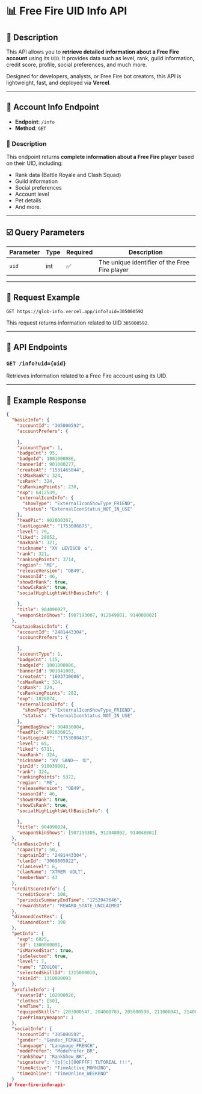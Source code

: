 # 📊 Free Fire UID Info API

## 📝 Description

This API allows you to **retrieve detailed information about a Free Fire account** using its `UID`. It provides data such as level, rank, guild information, credit score, profile, social preferences, and much more.

Designed for developers, analysts, or Free Fire bot creators, this API is lightweight, fast, and deployed via **Vercel**.

---

## 🪪 Account Info Endpoint

-   **Endpoint**: `/info`
-   **Method**: `GET`

### 📌 Description

This endpoint returns **complete information about a Free Fire player** based on their UID, including:
-   Rank data (Battle Royale and Clash Squad)
-   Guild information
-   Social preferences
-   Account level
-   Pet details
-   And more.

---

## ☑️ Query Parameters

| Parameter | Type | Required | Description |
|---|---|---|---|
| `uid` | int | ✅ | The unique identifier of the Free Fire player |

---

## 📨 Request Example

`GET https://glob-info.vercel.app/info?uid=305000592`

This request returns information related to UID `305000592`.

---

## 🔁 API Endpoints

### `GET /info?uid={uid}`

Retrieves information related to a Free Fire account using its UID.

---

## 🔄 Example Response

```json
{
  "basicInfo": {
    "accountId": "305000592",
    "accountPrefers": {

    },
    "accountType": 1,
    "badgeCnt": 95,
    "badgeId": 1001000086,
    "bannerId": 901000277,
    "createAt": "1531465844",
    "csMaxRank": 324,
    "csRank": 324,
    "csRankingPoints": 230,
    "exp": 6412539,
    "externalIconInfo": {
      "showType": "ExternalIconShowType_FRIEND",
      "status": "ExternalIconStatus_NOT_IN_USE"
    },
    "headPic": 902000307,
    "lastLoginAt": "1753006875",
    "level": 79,
    "liked": 28052,
    "maxRank": 321,
    "nickname": "XVㅤLEVISCOㅤ✿",
    "rank": 321,
    "rankingPoints": 3714,
    "region": "ME",
    "releaseVersion": "OB49",
    "seasonId": 46,
    "showBrRank": true,
    "showCsRank": true,
    "socialHighLightsWithBasicInfo": {

    },
    "title": 904090027,
    "weaponSkinShows": [907193007, 912049001, 914000002]
  },
  "captainBasicInfo": {
    "accountId": "2481443304",
    "accountPrefers": {

    },
    "accountType": 1,
    "badgeCnt": 115,
    "badgeId": 1001000086,
    "bannerId": 901041003,
    "createAt": "1603730606",
    "csMaxRank": 324,
    "csRank": 324,
    "csRankingPoints": 282,
    "exp": 1828874,
    "externalIconInfo": {
      "showType": "ExternalIconShowType_FRIEND",
      "status": "ExternalIconStatus_NOT_IN_USE"
    },
    "gameBagShow": 904030004,
    "headPic": 902036015,
    "lastLoginAt": "1753008413",
    "level": 65,
    "liked": 6711,
    "maxRank": 324,
    "nickname": "ӾVㅤSANO̴̴ㅤ㊧",
    "pinId": 910039001,
    "rank": 324,
    "rankingPoints": 5372,
    "region": "ME",
    "releaseVersion": "OB49",
    "seasonId": 46,
    "showBrRank": true,
    "showCsRank": true,
    "socialHighLightsWithBasicInfo": {

    },
    "title": 904090024,
    "weaponSkinShows": [907193305, 912048002, 914048001]
  },
  "clanBasicInfo": {
    "capacity": 50,
    "captainId": "2481443304",
    "clanId": "3069805922",
    "clanLevel": 6,
    "clanName": "XTREMㅤVOLT",
    "memberNum": 43
  },
  "creditScoreInfo": {
    "creditScore": 100,
    "periodicSummaryEndTime": "1752947646",
    "rewardState": "REWARD_STATE_UNCLAIMED"
  },
  "diamondCostRes": {
    "diamondCost": 390
  },
  "petInfo": {
    "exp": 6025,
    "id": 1300000091,
    "isMarkedStar": true,
    "isSelected": true,
    "level": 7,
    "name": "ZOULOU",
    "selectedSkillId": 1315000010,
    "skinId": 1310000093
  },
  "profileInfo": {
    "avatarId": 102000020,
    "clothes": [50],
    "endTime": 1,
    "equipedSkills": [203000547, 204000783, 205000590, 211000041, 214000062],
    "pvePrimaryWeapon": 1
  },
  "socialInfo": {
    "accountId": "305000592",
    "gender": "Gender_FEMALE",
    "language": "Language_FRENCH",
    "modePrefer": "ModePrefer_BR",
    "rankShow": "RankShow_BR",
    "signature": "[b][c][00FFFF] TUTORIAL !!!",
    "timeActive": "TimeActive_MORNING",
    "timeOnline": "TimeOnline_WEEKEND"
  }
}#   f r e e - f i r e - i n f o - a p i - 
 
 
